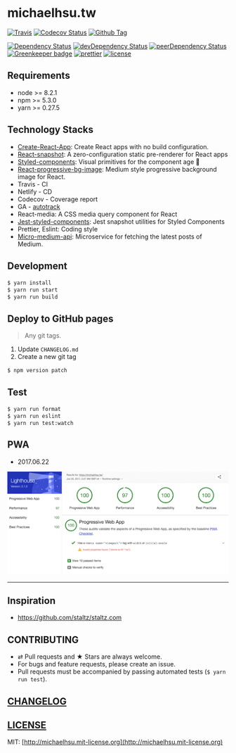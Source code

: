 # michaelhsu.tw

[![Travis][travis-badge]][travis]
[![Codecov Status][codecov-badge]][codecov]
[![Github Tag][githubTag-badge]][githubTag]

[![Dependency Status][dependency-badge]][dependency]
[![devDependency Status][devDependency-badge]][devDependency]
[![peerDependency Status][peerDependency-badge]][peerDependency]
[![Greenkeeper badge][greenkeeper-badge]][greenkeeper]
[![prettier][prettier-badge]][prettier]
[![license][license-badge]][license]

## Requirements

-   node >= 8.2.1
-   npm >= 5.3.0
-   yarn >= 0.27.5

## Technology Stacks

-   [Create-React-App](https://github.com/facebookincubator/create-react-app): Create React apps with no build configuration.
-   [React-snapshot](https://www.npmjs.com/package/react-snapshot): A zero-configuration static pre-renderer for React apps
-   [Styled-components](https://github.com/styled-components/styled-components): Visual primitives for the component age 💅
-   [React-progressive-bg-image](https://github.com/evenchange4/react-progressive-bg-image): Medium style progressive background image for React.
-   Travis - CI
-   Netlify - CD
-   Codecov - Coverage report
-   GA - [autotrack](https://github.com/googleanalytics/autotrack)
-   React-media: A CSS media query component for React
-   [Jest-styled-components](https://github.com/styled-components/jest-styled-components): Jest snapshot utilities for Styled Components
-   Prettier, Eslint: Coding style
-   [Micro-medium-api](https://github.com/evenchange4/micro-medium-api): Microservice for fetching the latest posts of Medium.

## Development

```console
$ yarn install
$ yarn run start
$ yarn run build
```

## Deploy to GitHub pages

> Any git tags.

1.  Update `CHANGELOG.md`
2.  Create a new git tag

```console
$ npm version patch
```

## Test

```
$ yarn run format
$ yarn run eslint
$ yarn run test:watch
```

## PWA

- 2017.06.22

![](./docs/20170625pwa.png)

---

## Inspiration

- https://github.com/staltz/staltz.com

## CONTRIBUTING

*   ⇄ Pull requests and ★ Stars are always welcome.
*   For bugs and feature requests, please create an issue.
*   Pull requests must be accompanied by passing automated tests (`$ yarn run test`).

## [CHANGELOG](CHANGELOG.md)

## [LICENSE](LICENSE)

MIT: [http://michaelhsu.mit-license.org](http://michaelhsu.mit-license.org)

[travis-badge]: https://img.shields.io/travis/evenchange4/michaelhsu.tw/master.svg?style=flat-square
[travis]: https://travis-ci.org/evenchange4/michaelhsu.tw
[codecov-badge]: https://img.shields.io/codecov/c/github/evenchange4/michaelhsu.tw.svg?style=flat-square
[codecov]: https://codecov.io/github/evenchange4/michaelhsu.tw?branch=master
[dependency-badge]: https://david-dm.org/evenchange4/michaelhsu.tw.svg?style=flat-square
[dependency]: https://david-dm.org/evenchange4/michaelhsu.tw
[devDependency-badge]: https://david-dm.org/evenchange4/michaelhsu.tw/dev-status.svg?style=flat-square
[devDependency]: https://david-dm.org/evenchange4/michaelhsu.tw#info=devDependencies
[peerDependency-badge]: https://david-dm.org/evenchange4/michaelhsu.tw/peer-status.svg?style=flat-square
[peerDependency]: https://david-dm.org/evenchange4/michaelhsu.tw#info=peerDependencies
[githubTag-badge]: https://img.shields.io/github/tag/evenchange4/michaelhsu.tw.svg?style=flat-square
[githubTag]: ./CHANGELOG.md
[license-badge]: https://img.shields.io/github/license/evenchange4/michaelhsu.tw.svg?style=flat-square
[license]: http://michaelhsu.mit-license.org/
[greenkeeper-badge]: https://badges.greenkeeper.io/evenchange4/michaelhsu.tw.svg
[greenkeeper]: https://greenkeeper.io/
[prettier-badge]: https://img.shields.io/badge/styled_with-prettier-ff69b4.svg
[prettier]: https://github.com/prettier/prettier

